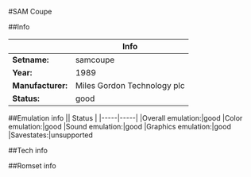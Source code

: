 #SAM Coupe

##Info

||Info|
|-----|-----|
|**Setname:**|samcoupe
|**Year:**|1989
|**Manufacturer:**|Miles Gordon Technology plc
|**Status:**|good

##Emulation info
|| Status |
|-----|-----|
|Overall emulation:|good
|Color emulation:|good
|Sound emulation:|good
|Graphics emulation:|good
|Savestates:|unsupported

##Tech info

##Romset info

<!--- START OF EDITED COMMENT DO NOT TOUCH TEXT ABOVE-->
